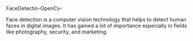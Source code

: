  FaceDetectin-OpenCv-
 
 Face detection is a computer vision technology that helps to detect human faces in digital images. 
 It has gained a lot of importance especially in fields like photography, security, and marketing.
